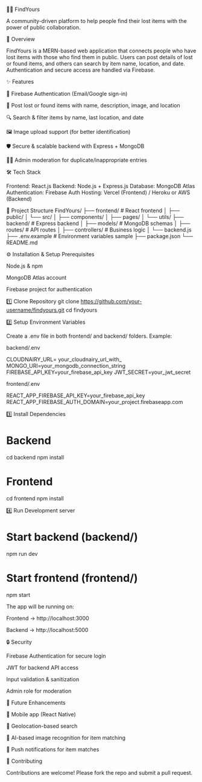 
🕵️‍♂️ FindYours

A community-driven platform to help people find their lost items with the power of public collaboration.

🚀 Overview

FindYours is a MERN-based web application that connects people who have lost items with those who find them in public. Users can post details of lost or found items, and others can search by item name, location, and date. Authentication and secure access are handled via Firebase.

✨ Features

🔑 Firebase Authentication (Email/Google sign-in)

📝 Post lost or found items with name, description, image, and location

🔍 Search & filter items by name, last location, and date

🖼️ Image upload support (for better identification)

🛡️ Secure & scalable backend with Express + MongoDB

👩‍💻 Admin moderation for duplicate/inappropriate entries

🛠️ Tech Stack

Frontend: React.js
Backend: Node.js + Express.js
Database: MongoDB Atlas
Authentication: Firebase Auth
Hosting: Vercel (Frontend) / Heroku or AWS (Backend)

📂 Project Structure
FindYours/
├── frontend/               # React frontend
│   ├── public/
│   └── src/
│       ├── components/
│       ├── pages/
│       └── utils/
├── backend/               # Express backend
│   ├── models/           # MongoDB schemas
│   ├── routes/           # API routes
│   ├── controllers/      # Business logic
│   └── backend.js
├── .env.example          # Environment variables sample
├── package.json
└── README.md

⚙️ Installation & Setup
Prerequisites

Node.js & npm

MongoDB Atlas account

Firebase project for authentication

1️⃣ Clone Repository
git clone https://github.com/your-username/findyours.git
cd findyours

2️⃣ Setup Environment Variables

Create a .env file in both frontend/ and backend/ folders. Example:

backend/.env

CLOUDNAIRY_URL= your_cloudnairy_url_with_
MONGO_URI=your_mongodb_connection_string
FIREBASE_API_KEY=your_firebase_api_key
JWT_SECRET=your_jwt_secret


frontend/.env

REACT_APP_FIREBASE_API_KEY=your_firebase_api_key
REACT_APP_FIREBASE_AUTH_DOMAIN=your_project.firebaseapp.com

3️⃣ Install Dependencies
# Backend
cd backend
npm install

# Frontend
cd frontend
npm install

4️⃣ Run Development server
# Start backend (backend/)
npm run dev

# Start frontend (frontend/)
npm start


The app will be running on:

Frontend → http://localhost:3000

Backend → http://localhost:5000

🔒 Security

Firebase Authentication for secure login

JWT for backend API access

Input validation & sanitization

Admin role for moderation

🌟 Future Enhancements

📱 Mobile app (React Native)

📍 Geolocation-based search

🤖 AI-based image recognition for item matching

🔔 Push notifications for item matches

🤝 Contributing

Contributions are welcome! Please fork the repo and submit a pull request.
